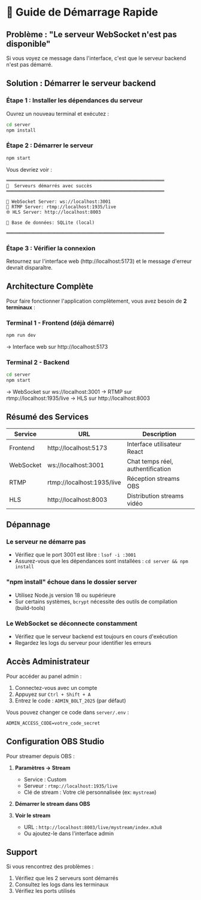 # 🚀 Guide de Démarrage Rapide

## Problème : "Le serveur WebSocket n'est pas disponible"

Si vous voyez ce message dans l'interface, c'est que le serveur backend n'est pas démarré.

## Solution : Démarrer le serveur backend

### Étape 1 : Installer les dépendances du serveur

Ouvrez un nouveau terminal et exécutez :

```bash
cd server
npm install
```

### Étape 2 : Démarrer le serveur

```bash
npm start
```

Vous devriez voir :

```
═══════════════════════════════════════════════════════════
🚀  Serveurs démarrés avec succès
═══════════════════════════════════════════════════════════

📡 WebSocket Server: ws://localhost:3001
🎥 RTMP Server: rtmp://localhost:1935/live
🌐 HLS Server: http://localhost:8003

💾 Base de données: SQLite (local)

═══════════════════════════════════════════════════════════
```

### Étape 3 : Vérifier la connexion

Retournez sur l'interface web (http://localhost:5173) et le message d'erreur devrait disparaître.

## Architecture Complète

Pour faire fonctionner l'application complètement, vous avez besoin de **2 terminaux** :

### Terminal 1 - Frontend (déjà démarré)
```bash
npm run dev
```
→ Interface web sur http://localhost:5173

### Terminal 2 - Backend
```bash
cd server
npm start
```
→ WebSocket sur ws://localhost:3001
→ RTMP sur rtmp://localhost:1935/live
→ HLS sur http://localhost:8003

## Résumé des Services

| Service | URL | Description |
|---------|-----|-------------|
| Frontend | http://localhost:5173 | Interface utilisateur React |
| WebSocket | ws://localhost:3001 | Chat temps réel, authentification |
| RTMP | rtmp://localhost:1935/live | Réception streams OBS |
| HLS | http://localhost:8003 | Distribution streams vidéo |

## Dépannage

### Le serveur ne démarre pas
- Vérifiez que le port 3001 est libre : `lsof -i :3001`
- Assurez-vous que les dépendances sont installées : `cd server && npm install`

### "npm install" échoue dans le dossier server
- Utilisez Node.js version 18 ou supérieure
- Sur certains systèmes, `bcrypt` nécessite des outils de compilation (build-tools)

### Le WebSocket se déconnecte constamment
- Vérifiez que le serveur backend est toujours en cours d'exécution
- Regardez les logs du serveur pour identifier les erreurs

## Accès Administrateur

Pour accéder au panel admin :
1. Connectez-vous avec un compte
2. Appuyez sur `Ctrl + Shift + A`
3. Entrez le code : `ADMIN_BOLT_2025` (par défaut)

Vous pouvez changer ce code dans `server/.env` :
```env
ADMIN_ACCESS_CODE=votre_code_secret
```

## Configuration OBS Studio

Pour streamer depuis OBS :

1. **Paramètres → Stream**
   - Service : Custom
   - Serveur : `rtmp://localhost:1935/live`
   - Clé de stream : Votre clé personnalisée (ex: `mystream`)

2. **Démarrer le stream dans OBS**

3. **Voir le stream**
   - URL : `http://localhost:8003/live/mystream/index.m3u8`
   - Ou ajoutez-le dans l'interface admin

## Support

Si vous rencontrez des problèmes :
1. Vérifiez que les 2 serveurs sont démarrés
2. Consultez les logs dans les terminaux
3. Vérifiez les ports utilisés
